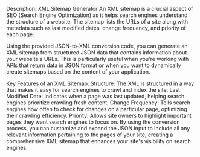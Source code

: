 Description: XML Sitemap Generator
An XML sitemap is a crucial aspect of SEO (Search Engine Optimization) as it helps search engines understand the structure of a website. The sitemap lists the URLs of a site along with metadata such as last modified dates, change frequency, and priority of each page.

Using the provided JSON-to-XML conversion code, you can generate an XML sitemap from structured JSON data that contains information about your website's URLs. This is particularly useful when you're working with APIs that return data in JSON format or when you want to dynamically create sitemaps based on the content of your application.

Key Features of an XML Sitemap:
Structure: The XML is structured in a way that makes it easy for search engines to crawl and index the site.
Last Modified Date: Indicates when a page was last updated, helping search engines prioritize crawling fresh content.
Change Frequency: Tells search engines how often to check for changes on a particular page, optimizing their crawling efficiency.
Priority: Allows site owners to highlight important pages they want search engines to focus on.
By using the conversion process, you can customize and expand the JSON input to include all any relevant information pertaining to the pages of your site, creating a comprehensive XML sitemap that enhances your site's visibility on search engines.
